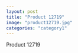 ```yaml
---
layout: post
title: "Product 12719"
image: "product12719.jpg"
categories: "category1"
---
```

Product 12719
